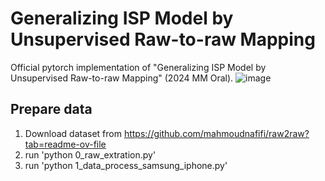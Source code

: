 # Generalizing ISP Model by Unsupervised Raw-to-raw Mapping
Official pytorch implementation of "Generalizing ISP Model by Unsupervised Raw-to-raw Mapping" (2024 MM Oral).
![image](https://github.com/user-attachments/assets/c1548325-1261-477b-a8f0-bf887622173b)
## Prepare data
1. Download dataset from https://github.com/mahmoudnafifi/raw2raw?tab=readme-ov-file
2. run 'python 0_raw_extration.py'
3. run 'python 1_data_process_samsung_iphone.py'
